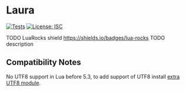 # Laura

[![Tests](https://github.com/dknight/laura/actions/workflows/tests.yml/badge.svg)](https://github.com/dknight/laura/actions/workflows/tests.yml)
[![License: ISC](https://img.shields.io/badge/License-MIT-blue.svg)](https://opensource.org/licenses/MIT)

TODO LuaRocks shield https://shields.io/badges/lua-rocks
TODO description

## Compatibility Notes

No UTF8 support in Lua before 5.3, to add support of UTF8 install [extra UTF8 module](https://github.com/starwing/luautf8).

